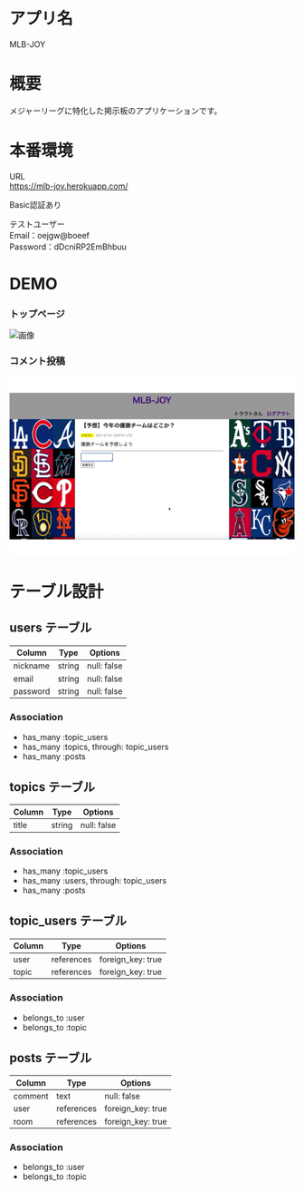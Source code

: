 # アプリ名
MLB-JOY

# 概要
メジャーリーグに特化した掲示板のアプリケーションです。

# 本番環境
URL<br>
https://mlb-joy.herokuapp.com/

Basic認証あり

テストユーザー<br>
Email：oejgw@boeef<br>
Password：dDcniRP2EmBhbuu

# DEMO
### トップページ
![画像](./images/トップページ.png)

### コメント投稿
![GIF](./images/挙動.gif)

# テーブル設計

## users テーブル

| Column   | Type   | Options     |
| -------- | ------ | ----------- |
| nickname | string | null: false |
| email    | string | null: false |
| password | string | null: false |

### Association

- has_many :topic_users
- has_many :topics, through: topic_users
- has_many :posts

## topics テーブル

| Column | Type   | Options     |
| ------ | ------ | ----------- |
| title  | string | null: false |

### Association

- has_many :topic_users
- has_many :users, through: topic_users
- has_many :posts

## topic_users テーブル

| Column | Type       | Options           |
| ------ | ---------- | ----------------- |
| user   | references | foreign_key: true |
| topic  | references | foreign_key: true |

### Association

- belongs_to :user
- belongs_to :topic

## posts テーブル

| Column  | Type       | Options           |
| ------- | ---------- | ----------------- |
| comment | text       | null: false       |
| user    | references | foreign_key: true |
| room    | references | foreign_key: true |

### Association

- belongs_to :user
- belongs_to :topic
